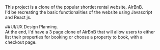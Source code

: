 This project is a clone of the popular shortlet rental website, AirBnB.  
I'd be recreating the basic functionalities of the website using Javascript and React js.


##UI/UX Design Planning.  
At the end, I'd have a 3 page clone of AirBnB that will allow users to either list their properties 
for booking or choose a property to book, with a checkout page.  

